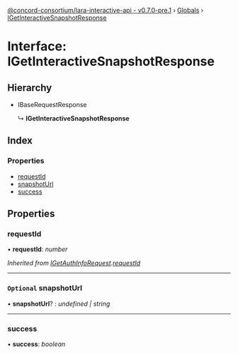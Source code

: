 [@concord-consortium/lara-interactive-api - v0.7.0-pre.1](../README.md) › [Globals](../globals.md) › [IGetInteractiveSnapshotResponse](igetinteractivesnapshotresponse.md)

# Interface: IGetInteractiveSnapshotResponse

## Hierarchy

* IBaseRequestResponse

  ↳ **IGetInteractiveSnapshotResponse**

## Index

### Properties

* [requestId](igetinteractivesnapshotresponse.md#requestid)
* [snapshotUrl](igetinteractivesnapshotresponse.md#optional-snapshoturl)
* [success](igetinteractivesnapshotresponse.md#success)

## Properties

###  requestId

• **requestId**: *number*

*Inherited from [IGetAuthInfoRequest](igetauthinforequest.md).[requestId](igetauthinforequest.md#requestid)*

___

### `Optional` snapshotUrl

• **snapshotUrl**? : *undefined | string*

___

###  success

• **success**: *boolean*
